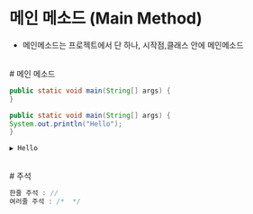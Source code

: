 # 메인 메소드 (Main Method)

- 메인메소드는 프로젝트에서 단 하나, 시작점,클래스 안에 메인메소드

<br>
# 메인 메소드

```java
public static void main(String[] args) {
}
```
```java
public static void main(String[] args) {
System.out.println("Hello");
}

▶️ Hello
```

<br>
# 주석

```java
한줄 주석 : //
여러줄 주석 : /*  */
```

